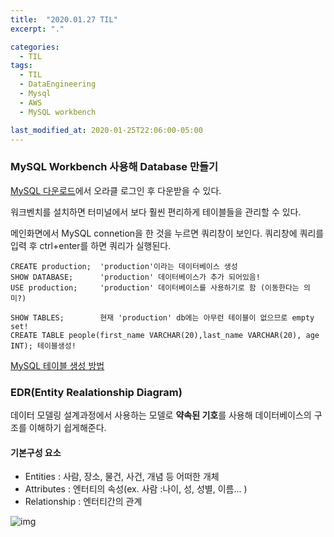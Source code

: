 ```yaml
---
title:  "2020.01.27 TIL"
excerpt: "."

categories:
  - TIL
tags:
  - TIL
  - DataEngineering
  - Mysql
  - AWS
  - MySQL workbench

last_modified_at: 2020-01-25T22:06:00-05:00
---
```


### MySQL Workbench 사용해 Database 만들기

[MySQL 다운로드](https://dev.mysql.com/downloads/file/?id=492434)에서 오라클 로그인 후 다운받을 수 있다.

워크벤치를 설치하면 터미널에서 보다 훨씬 편리하게 테이블들을 관리할 수 있다.

메인화면에서 MySQL connetion을 한 것을 누르면 쿼리창이 보인다. 쿼리창에 쿼리를 입력 후 ctrl+enter를 하면 쿼리가 실행된다. 

```mysql
CREATE production;  'production'이라는 데이터베이스 생성
SHOW DATABASE;		'production' 데이터베이스가 추가 되어있음!
USE production;		'production' 데이터베이스를 사용하기로 함 (이동한다는 의미?)

SHOW TABLES; 		현재 'production' db에는 아무런 테이블이 없으므로 empty set!
CREATE TABLE people(first_name VARCHAR(20),last_name VARCHAR(20), age INT);	테이블생성!
```

[MySQL 테이블 생성 방법](https://dev.mysql.com/doc/refman/8.0/en/creating-tables.html)



### EDR(Entity Realationship Diagram)

데이터 모델링 설계과정에서 사용하는 모델로 **약속된 기호**를 사용해 데이터베이스의 구조를 이해하기 쉽게해준다.

#### 기본구성 요소

- Entities : 사람, 장소, 물건, 사건, 개념 등 어떠한 개체
- Attributes :  엔터티의 속성(ex. 사람 :나이, 성, 성별, 이름... )
- Relationship :  엔터티간의 관계

![img](https://t1.daumcdn.net/cfile/tistory/273F203D5926E4351E)